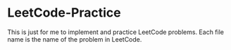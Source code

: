 # LeetCode-Practice

This is just for me to implement and practice LeetCode problems. Each file name is the name of 
the problem in LeetCode.